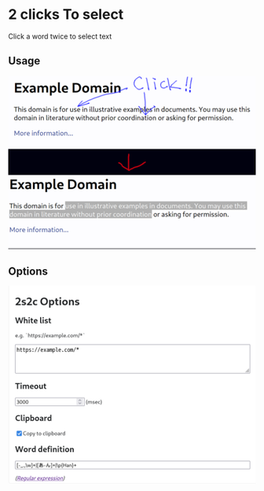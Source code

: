 # 2 clicks To select

Click a word twice to select text

## Usage

![click](screenshot/click.png)

## Options

![options](screenshot/options.png)
